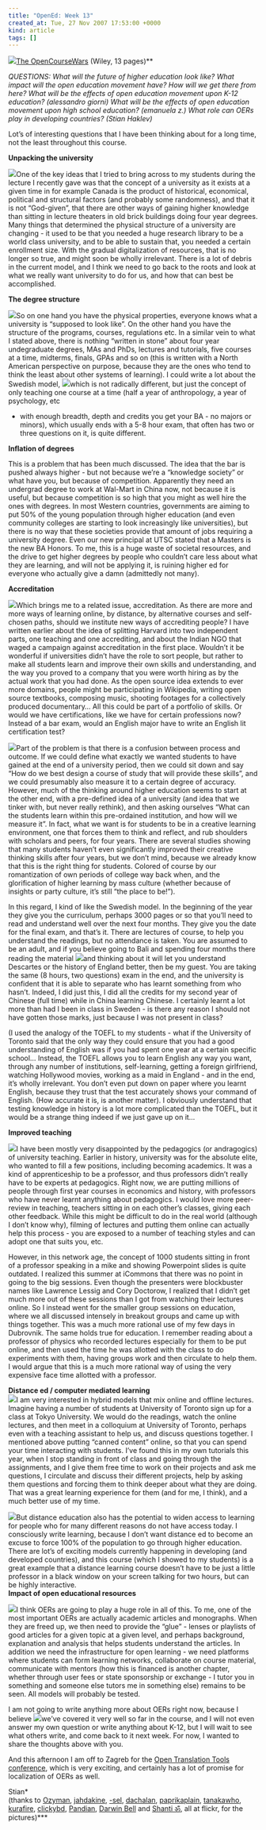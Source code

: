 ```yaml
---
title: "OpenEd: Week 13"
created_at: Tue, 27 Nov 2007 17:53:00 +0000
kind: article
tags: []
---
```


[![](http://farm1.static.flickr.com/78/211749949_756ad979d5_m.jpg)The
OpenCourseWars](http://opencontent.org/docs/future-history-of-oer.pdf "http://opencontent.org/docs/future-history-of-oer.pdf")
(Wiley, 13 pages)**

*QUESTIONS: What will the future of higher education look like? What
impact will the open education movement have? How will we get there from
here? What will be the effects of open education movement upon K-12
education? (alessandro giorni) What will be the effects of open
education movement upon high school education? (emanuela z.) What role
can OERs play in developing countries? (Stian Haklev)*

Lot’s of interesting questions that I have been thinking about for a
long time, not the least throughout this course.

**Unpacking the university**

![](http://farm1.static.flickr.com/122/309527777_01a0c4dcc0_m.jpg)One of
the key ideas that I tried to bring across to my students during the
lecture I recently gave was that the concept of a university as it
exists at a given time in for example Canada is the product of
historical, economical, political and structural factors (and probably
some randomness), and that it is not “God-given”, that there are other
ways of gaining higher knowledge than sitting in lecture theaters in old
brick buildings doing four year degrees. Many things that determined the
physical structure of a university are changing - it used to be that you
needed a huge research library to be a world class university, and to be
able to sustain that, you needed a certain enrollment size. With the
gradual digitalization of resources, that is no longer so true, and
might soon be wholly irrelevant. There is a lot of debris in the current
model, and I think we need to go back to the roots and look at what we
really want university to do for us, and how that can best be
accomplished.

**The degree structure**

![](http://farm1.static.flickr.com/34/93828022_c40c635786_m.jpg)So on
one hand you have the physical properties, everyone knows what a
university is “supposed to look like”. On the other hand you have the
structure of the programs, courses, regulations etc. In a similar vein
to what I stated above, there is nothing “written in stone” about four
year undegraduate degrees, MAs and PhDs, lectures and tutorials, five
courses at a time, midterms, finals, GPAs and so on (this is written
with a North American perspective on purpose, because they are the ones
who tend to think the least about other systems of learning). I could
write a lot about the Swedish model,
![](http://farm1.static.flickr.com/216/472799243_470f4d10eb_m.jpg)which
is not radically different, but just the concept of only teaching one
course at a time (half a year of anthropology, a year of psychology, etc
- with enough breadth, depth and credits you get your BA - no majors or
minors), which usually ends with a 5-8 hour exam, that often has two or
three questions on it, is quite different.

**Inflation of degrees**

This is a problem that has been much discussed. The idea that the bar is
pushed always higher - but not because we’re a “knowledge society” or
what have you, but because of competition. Apparently they need an
undergrad degree to work at Wal-Mart in China now, not because it is
useful, but because competition is so high that you might as well hire
the ones with degrees. In most Western countries, governments are aiming
to put 50% of the young population through higher education (and even
community colleges are starting to look increasingly like universities),
but there is no way that these societies provide that amount of jobs
requiring a university degree. Even our new principal at UTSC stated
that a Masters is the new BA Honors. To me, this is a huge waste of
societal resources, and the drive to get higher degrees by people who
couldn’t care less about what they are learning, and will not be
applying it, is ruining higher ed for everyone who actually give a damn
(admittedly not many).

**Accreditation**

![](http://farm1.static.flickr.com/153/425051782_1853c3bf93_m.jpg)Which
brings me to a related issue, accreditation. As there are more and more
ways of learning online, by distance, by alternative courses and
self-chosen paths, should we institute new ways of accrediting people? I
have written earlier about the idea of splitting Harvard into two
independent parts, one teaching and one accrediting, and about the
Indian NGO that waged a campaign against accreditation in the first
place. Wouldn’t it be wonderful if universities didn’t have the role to
sort people, but rather to make all students learn and improve their own
skills and understanding, and the way you proved to a company that you
were worth hiring as by the actual work that you had done. As the open
source idea extends to ever more domains, people might be participating
in Wikipedia, writing open source textbooks, composing music, shooting
footages for a collectively produced documentary… All this could be part
of a portfolio of skills. Or would we have certifications, like we have
for certain professions now? Instead of a bar exam, would an English
major have to write an English lit certification test?

![](http://farm1.static.flickr.com/98/237561007_8b09d74e54_m.jpg)Part of
the problem is that there is a confusion between process and outcome. If
we could define what exactly we wanted students to have gained at the
end of a university period, then we could sit down and say “How do we
best design a course of study that will provide these skills”, and we
could presumably also measure it to a certain degree of accuracy.
However, much of the thinking around higher education seems to start at
the other end, with a pre-defined idea of a university (and idea that we
tinker with, but never really rethink), and then asking ourselves “What
can the students learn within this pre-ordained institution, and how
will we measure it”. In fact, what we want is for students to be in a
creative learning environment, one that forces them to think and
reflect, and rub shoulders with scholars and peers, for four years.
There are several studies showing that many students haven’t even
significantly improved their creative thinking skills after four years,
but we don’t mind, because we already know that this is the right thing
for students. Colored of course by our romantization of own periods of
college way back when, and the glorification of higher learning by mass
culture (whether because of insights or party culture, it’s still “the
place to be!”).

In this regard, I kind of like the Swedish model. In the beginning of
the year they give you the curriculum, perhaps 3000 pages or so that
you’ll need to read and understand well over the next four months. They
give you the date for the final exam, and that’s it. There are lectures
of course, to help you understand the readings, but no attendance is
taken. You are assumed to be an adult, and if you believe going to Bali
and spending four months there reading the material
![](http://farm1.static.flickr.com/95/250686996_18b55710b5_m.jpg)and
thinking about it will let you understand Descartes or the history of
England better, then be my guest. You are taking the same (8 hours, two
questions) exam in the end, and the university is confident that it is
able to separate who has learnt something from who hasn’t. Indeed, I did
just this, I did all the credits for my second year of Chinese (full
time) while in China learning Chinese. I certainly learnt a lot more
than had I been in class in Sweden - is there any reason I should not
have gotten those marks, just because I was not present in class?

(I used the analogy of the TOEFL to my students - what if the University
of Toronto said that the only way they could ensure that you had a good
understanding of English was if you had spent one year at a certain
specific school… Instead, the TOEFL allows you to learn English any way
you want, through any number of institutions, self-learning, getting a
foreign girlfriend, watching Hollywood movies, working as a maid in
England - and in the end, it’s wholly irrelevant. You don’t even put
down on paper where you learnt English, because they trust that the test
accurately shows your command of English. (How accurate it is, is
another matter). I obviously understand that testing knowledge in
history is a lot more complicated than the TOEFL, but it would be a
strange thing indeed if we just gave up on it…

**Improved teaching**

![](http://farm1.static.flickr.com/8/8173741_d36a4e7d36_m.jpg)I have
been mostly very disappointed by the pedagogics (or andragogics) of
university teaching. Earlier in history, university was for the absolute
elite, who wanted to fill a few positions, including becoming academics.
It was a kind of apprenticeship to be a professor, and thus professors
didn’t really have to be experts at pedagogics. Right now, we are
putting millions of people through first year courses in economics and
history, with professors who have never learnt anything about
pedagogics. I would love more peer-review in teaching, teachers sitting
in on each other’s classes, giving each other feedback. While this might
be difficult to do in the real world (although I don’t know why),
filming of lectures and putting them online can actually help this
process - you are exposed to a number of teaching styles and can adopt
one that suits you, etc.

However, in this network age, the concept of 1000 students sitting in
front of a professor speaking in a mike and showing Powerpoint slides is
quite outdated. I realized this summer at iCommons that there was no
point in going to the big sessions. Even though the presenters were
blockbuster names like Lawrence Lessig and Cory Doctorow, I realized
that I didn’t get much more out of these sessions than I got from
watching their lectures online. So I instead went for the smaller group
sessions on education, where we all discussed intensely in breakout
groups and came up with things together. This was a much more rational
use of my few days in Dubrovnik. The same holds true for education. I
remember reading about a professor of physics who recorded lectures
especially for them to be put online, and then used the time he was
allotted with the class to do experiments with them, having groups work
and then circulate to help them. I would argue that this is a much more
rational way of using the very expensive face time allotted with a
professor.

**Distance ed / computer mediated learning**\
 ![](http://farm1.static.flickr.com/32/66165381_34f63aa27b_m.jpg)I am
very interested in hybrid models that mix online and offline lectures.
Imagine having a number of students at University of Toronto sign up for
a class at Tokyo University. We would do the readings, watch the online
lectures, and then meet in a colloquium at University of Toronto,
perhaps even with a teaching assistant to help us, and discuss questions
together. I mentioned above putting “canned content” online, so that you
can spend your time interacting with students. I’ve found this in my own
tutorials this year, when I stop standing in front of class and going
through the assignments, and I give them free time to work on their
projects and ask me questions, I circulate and discuss their different
projects, help by asking them questions and forcing them to think deeper
about what they are doing. That was a great learning experience for them
(and for me, I think), and a much better use of my time.

![](http://farm1.static.flickr.com/55/105627163_54799aabcf_m.jpg)But
distance education also has the potential to widen access to learning
for people who for many different reasons do not have access today. I
consciously write learning, because I don’t want distance ed to become
an excuse to force 100% of the population to go through higher
education. There are lot’s of exciting models currently happening in
developing (and developed countries), and this course (which I showed to
my students) is a great example that a distance learning course doesn’t
have to be just a little professor in a black window on your screen
talking for two hours, but can be highly interactive.\
 **Impact of open educational resources**

![](http://farm1.static.flickr.com/115/296553221_ac57454405_m.jpg)I
think OERs are going to play a huge role in all of this. To me, one of
the most important OERs are actually academic articles and monographs.
When they are freed up, we then need to provide the “glue” - lenses or
playlists of good articles for a given topic at a given level, and
perhaps background, explanation and analysis that helps students
understand the articles. In addition we need the infrastructure for open
learning - we need platforms where students can form learning networks,
collaborate on course material, communicate with mentors (how this is
financed is another chapter, whether through user fees or state
sponsorship or exchange - I tutor you in something and someone else
tutors me in something else) remains to be seen. All models will
probably be tested.

I am not going to write anything more about OERs right now, because I
believe
![](http://farm2.static.flickr.com/1135/1437417557_f2c5024c2b_m.jpg)we’ve
covered it very well so far in the course, and I will not even answer my
own question or write anything about K-12, but I will wait to see what
others write, and come back to it next week. For now, I wanted to share
the thoughts above with you.

And this afternoon I am off to Zagreb for the [Open Translation Tools
conference](http://www.aspirationtech.org/events/opentranslation), which
is very exciting, and certainly has a lot of promise for localization of
OERs as well.

Stian*\
 (thanks to [Ozyman](http://www.flickr.com/photos/ozyman/),
[jahdakine](http://www.flickr.com/photos/jahdakinebrah),
[-sel](http://www.flickr.com/photos/-sel-/),
[dachalan](http://www.flickr.com/photos/54945394@N00/),
[paprikaplain](http://www.flickr.com/photos/23883605@N00/),
[tanakawho](http://www.flickr.com/photos/28481088@N00),
[kurafire](http://www.flickr.com/photos/kurafire/),
[clickybd](http://www.flickr.com/photos/clickykbd/),
[Pandian](http://www.flickr.com/photos/pandiyan/), [Darwin
Bell](http://www.flickr.com/photos/darwinbell/) and [Shanti
ॐ](http://www.flickr.com/photos/shanti183), all at flickr, for the
pictures)***
